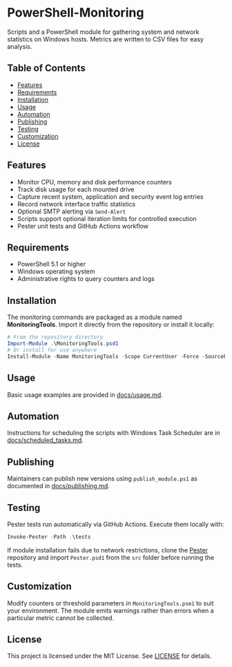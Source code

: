# PowerShell-Monitoring

Scripts and a PowerShell module for gathering system and network statistics on
Windows hosts. Metrics are written to CSV files for easy analysis.

## Table of Contents
- [Features](#features)
- [Requirements](#requirements)
- [Installation](#installation)
- [Usage](#usage)
- [Automation](#automation)
- [Publishing](#publishing)
- [Testing](#testing)
- [Customization](#customization)
- [License](#license)

## Features
- Monitor CPU, memory and disk performance counters
- Track disk usage for each mounted drive
- Capture recent system, application and security event log entries
- Record network interface traffic statistics
- Optional SMTP alerting via `Send-Alert`
- Scripts support optional iteration limits for controlled execution
- Pester unit tests and GitHub Actions workflow

## Requirements
- PowerShell 5.1 or higher
- Windows operating system
- Administrative rights to query counters and logs

## Installation
The monitoring commands are packaged as a module named **MonitoringTools**. Import
it directly from the repository or install it locally:

```powershell
# From the repository directory
Import-Module .\MonitoringTools.psd1
# Or install for use anywhere
Install-Module -Name MonitoringTools -Scope CurrentUser -Force -SourcePath .
```

## Usage
Basic usage examples are provided in [docs/usage.md](docs/usage.md).

## Automation
Instructions for scheduling the scripts with Windows Task Scheduler are in
[docs/scheduled_tasks.md](docs/scheduled_tasks.md).

## Publishing
Maintainers can publish new versions using `publish_module.ps1` as documented in
[docs/publishing.md](docs/publishing.md).

## Testing
Pester tests run automatically via GitHub Actions. Execute them locally with:

```powershell
Invoke-Pester -Path .\tests
```

If module installation fails due to network restrictions, clone the
[Pester](https://github.com/pester/Pester) repository and import `Pester.psd1`
from the `src` folder before running the tests.

## Customization
Modify counters or threshold parameters in `MonitoringTools.psm1` to suit your
environment. The module emits warnings rather than errors when a particular
metric cannot be collected.

## License
This project is licensed under the MIT License. See [LICENSE](LICENSE) for
details.


